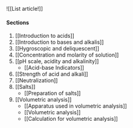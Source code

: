 ![[List article!]]

#### Sections
1. [[Introduction to acids]]
2. [[Introduction to bases and alkalis]]
3. [[Hygroscopic and deliquescent]]
4. [[Concentration and molarity of solution]]
5. [[pH scale, acidity and alkalinity]]
	- [[Acid-base Indicators]]
6. [[Strength of acid and alkali]]
7. [[Neutralization]]
8. [[Salts]]
	- [[Preparation of salts]]
9. [[Volumetric analysis]]
	- [[Apparatus used in volumetric analysis]]
	- [[Volumetric analysis]]
	- [[Calculation for volumetric analysis]]
